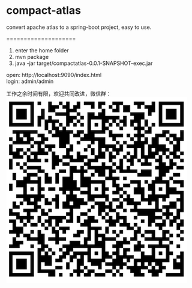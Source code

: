 # compact-atlas

convert apache atlas to a spring-boot project, easy to use.  

====================
1. enter the home folder  
2. mvn package  
3. java -jar target/compactatlas-0.0.1-SNAPSHOT-exec.jar  

open: http://localhost:9090/index.html  
login: admin/admin

工作之余时间有限，欢迎共同改进，微信群：    
![alt text](https://github.com/mark800/compact-atlas/blob/main/initModelsData/compactatlas2.png?raw=true)
